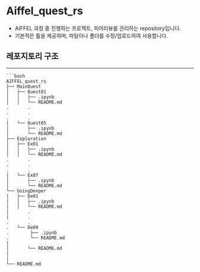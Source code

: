 # Aiffel_quest_rs

- AIFFEL 과정 중 진행하는 프로젝트, 피어리뷰를 관리하는 repository입니다.   
- 기본적은 틀을 제공하며, 파일이나 폴더를 수정/업로드하여 사용합니다.   

## 레포지토리 구조
--------------

```
```bash
AIFFEL_quest_rs
├── MainQuest
│   ├── Quest01
│   │   ├── .ipynb
│   │   └── README.md
.		.
.		.
.		.
│   └── Quest05
│       ├── .ipynb
│       └── README.md
├── Exploration
│   ├── Ex01
│   │   ├── .ipynb
│   │   └── README.md
.		.
.		.
.		.
│   └── Ex07
│       ├── .ipynb
│       └── README.md
└── GoingDeeper
|   ├── De01
|   │   ├── .ipynb
|   │   └── README.md
|		.
|		.
.		.
.   └── De09
.        ├── .ipynb
.        └── README.md
|
│       └── README.md
|
|
└── README.md
```
